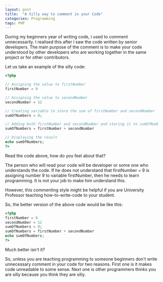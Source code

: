 ```yaml
---
layout: post
title:  "A Silly way to comment in your Code"
categories: Programming
tags: PHP
---
```

During my beginners year of writing code, i used to comment unnecessarily. I realised this after i saw the code written by senior developers. The main purpose of the comment is to make your code understood by other developers who are working together in the same project or for other contributors.

Let us take an example of the silly code:

```php
<?php

// Assigning the value to firstNumber
firstNumber = 9

// Assigning the value to secondNumber
secondNumber = 12

// Creating variable to store the sum of firstNumber and secondNumber
sumOfNumbers = 0;

// Adding both firstNumber and secondNumber and storing it to sumOfNumbers
sumOfNumbers = firstNumber + secondNumber

// Displaying the result
echo sumOfNumbers;
?>
```

Read the code above, how do you feel about that?

The person who will read your code will be developer or some one who understands the code. If he does not understand that firstNumber = 9 is assigning number 9 to variable firstNumber, then he needs to learn programming. It is not your job to make him understand this.

However, this commenting style might be helpful if you are University Professor teaching how-to-write-code to your student.

So, the better version of the above code would be like this:

```php
<?php
firstNumber = 9
secondNumber = 12
sumOfNumbers = 0;
sumOfNumbers = firstNumber + secondNumber
echo sumOfNumbers;
?>
```

Much better isn't it?

So, unless you are teaching programming to someone beginners don't write unnecessary comment in your code for two reasons. First one is it makes code unreadable to some sense. Next one is other programmers thinks you are silly because you think they are silly.
